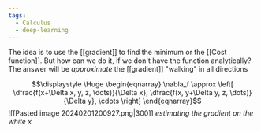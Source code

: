 ```yaml
---
tags:
  - Calculus
  - deep-learning
---
```

The idea is to use the [[gradient]] to find the minimum or the [[Cost function]]. But how can we do it, if we don't have the function analytically? The answer will be *approximate* the [[gradient]] "walking" in all directions

$$\displaystyle \Huge \begin{eqnarray} 
\nabla_f \approx 
\left[
\dfrac{f(x+\Delta x, y, z, \dots)}{\Delta x},
\dfrac{f(x, y+\Delta y, z, \dots)}{\Delta y},
\cdots
\right]
\end{eqnarray}$$
![[Pasted image 20240201200927.png|300]]
_estimating the gradient on the white x_